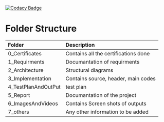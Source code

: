 [![Codacy Badge](https://app.codacy.com/project/badge/Grade/fe8068b8992a4578b9907077c2e54596)](https://www.codacy.com/gh/Himakailash2000/M1_ProjectGoal_Utility/dashboard?utm_source=github.com&amp;utm_medium=referral&amp;utm_content=Himakailash2000/M1_ProjectGoal_Utility&amp;utm_campaign=Badge_Grade)


# Folder Structure
|Folder|Description|
|:-----|:----------|
|0_Certificates|Contains all the certifications done|
|1_Requirments|Documantation of requirments|
|2_Architecture|Structural diagrams|
|3_Implementation|Contains source, header, main codes|
|4_TestPlanAndOutPut|test plan|
|5_Report|Documantation of the project|
|6_ImagesAndVideos|Contains Screen shots of outputs|
|7_others|Any other information to be added|

